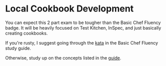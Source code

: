 # Local Cookbook Development

You can expect this 2 part exam to be tougher than the Basic Chef Fluency badge. It will be heavily focused on Test Kitchen, InSpec, and just basically creating cookbooks. 

If you're rusty, I suggest going through the [kata](https://github.com/anniehedgpeth/chef-certification-study-guides/blob/master/basic-chef-fluency/basic-chef-fluency-kata.md) in the Basic Chef Fluency study guide.

Otherwise, study up on the concepts listed in the [guide](https://github.com/anniehedgpeth/chef-certification-study-guides/blob/master/local-cookbook-development/local-cookbook-development-study-guide.md).